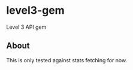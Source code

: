 level3-gem
==========

Level 3 API gem

About
--------

This is only tested against stats fetching for now.


